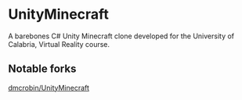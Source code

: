 # UnityMinecraft

A barebones C# Unity Minecraft clone developed for the University of Calabria, Virtual Reality course.

## Notable forks

[dmcrobin/UnityMinecraft](https://github.com/dcmrobin/UnityMinecraft)
